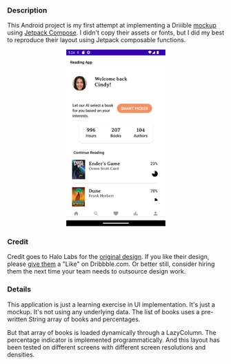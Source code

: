 
### Description

This Android project is my first attempt at implementing a Driiible [mockup](https://dribbble.com/shots/18526342-Mobile-App-iOS-Android-UI) using [Jetpack Compose](https://developer.android.com/jetpack/compose). I didn't copy their assets or fonts, but I did my best to reproduce their layout using Jetpack composable functions.

<p align="center">
<img src="https://github.com/spike/spike/blob/main/reading_app_screenshot_v1.png" width="230"  title="Reading App"/>
</p>

### Credit

Credit goes to Halo Labs for the [original design](https://dribbble.com/shots/18526342-Mobile-App-iOS-Android-UI). If you like their design, please [give them](https://dribbble.com/shots/18526342-Mobile-App-iOS-Android-UI) a "Like" on Dribbble.com. Or better still, consider hiring them the next time your team needs to outsource design work. 

### Details
This application is just a learning exercise in UI implementation. It's just a mockup. It's not using any underlying data. The list of books uses a pre-written String array of books and percentages.

But that array of books is loaded dynamically through a LazyColumn. The percentage indicator is implemented programmatically. And this layout has been tested on different screens with different screen resolutions and densities. 
